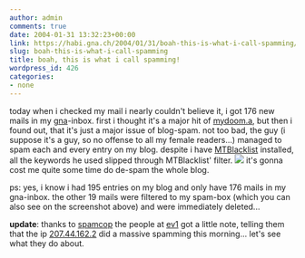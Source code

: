 ```yaml
---
author: admin
comments: true
date: 2004-01-31 13:32:23+00:00
link: https://habi.gna.ch/2004/01/31/boah-this-is-what-i-call-spamming/
slug: boah-this-is-what-i-call-spamming
title: boah, this is what i call spamming!
wordpress_id: 426
categories:
- none
---
```


today when i checked my mail i nearly couldn't believe it, i got 176 new mails in my [gna](http://gna.ch/)-inbox. first i thought it's a major hit of [mydoom.a](http://de.trendmicro-europe.com/enterprise/security_info/ve_detail.php?VName=WORM_MYDOOM.A), but then i found out, that it's just a major issue of blog-spam.
not too bad, the guy (i suppose it's a guy, so no offense to all my female readers...) managed to spam each and every entry on my blog. despite i have [MTBlacklist](http://www.jayallen.org/projects/mt-blacklist/) installed, all the keywords he used slipped through MTBlacklist' filter.
[![](https://habi.gna.ch/blog/images/multi-spam-tm.jpg)](https://habi.gna.ch/blog/images/multi-spam.jpg)
it's gonna cost me quite some time do de-spam the whole blog.

ps: yes, i know i had 195 entries on my blog and only have 176 mails in my gna-inbox. the other 19 mails were filtered to my spam-box (which you can also see on the screenshot above) and were immediately deleted...

**update**: thanks to [spamcop](http://www.spamcop.net/sc?track=207.44.162.2) the people at [ev1](http://www.ev1.net/english/index.asp) got a little note, telling them that the ip [207.44.162.2](http://207.44.162.2/) did a massive spamming this morning... let's see what they do about.
